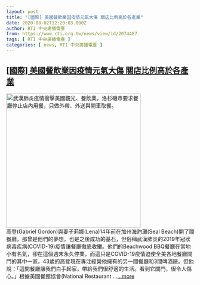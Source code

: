 ```yaml
---
layout: post
title: "[國際] 美國餐飲業因疫情元氣大傷 關店比例高於各產業"
date: 2020-08-02T12:20:03.000Z
author: RTI 中央廣播電臺
from: https://www.rti.org.tw/news/view/id/2074487
tags: [ RTI 中央廣播電臺 ]
categories: [ news, RTI 中央廣播電臺 ]
---
```

<!--1596370803000-->
[[國際] 美國餐飲業因疫情元氣大傷 關店比例高於各產業](https://www.rti.org.tw/news/view/id/2074487)
------

<div>
<img src="https://static.rti.org.tw/assets/thumbnails/2020/03/17/20200317000027M.jpg" width="360" alt="武漢肺炎疫情衝擊美國觀光、餐飲業，洛杉磯市要求餐廳停止店內用餐，只做外帶、外送與開車取餐。" title="武漢肺炎疫情衝擊美國觀光、餐飲業，洛杉磯市要求餐廳停止店內用餐，只做外帶、外送與開車取餐。"><br>高登(Gabriel Gordon)與妻子莉娜(Lena)14年前在加州海豹灘(Seal Beach)開了間餐廳，那曾是他們的夢想，也是之後成功的基石，但俗稱武漢肺炎的2019年冠狀病毒疾病(COVID-19)疫情讓餐廳徹底收攤。他們的Beachwood BBQ餐廳在當地小有名氣，卻在這個週末永久停業，而這只是COVID-19疫情迫使全美各地餐廳關門的其中一家。43歲的高登現在專注經營他擁有的另一間餐廳和3間啤酒廠。但他說：「這間餐廳讓我們白手起家，帶給我們很舒適的生活。看到它關門，很令人傷心。」根據美國餐館協會(National Restaurant ...<a target="_blank" href="https://www.rti.org.tw/news/view/id/2074487">...more</a>
</div>
